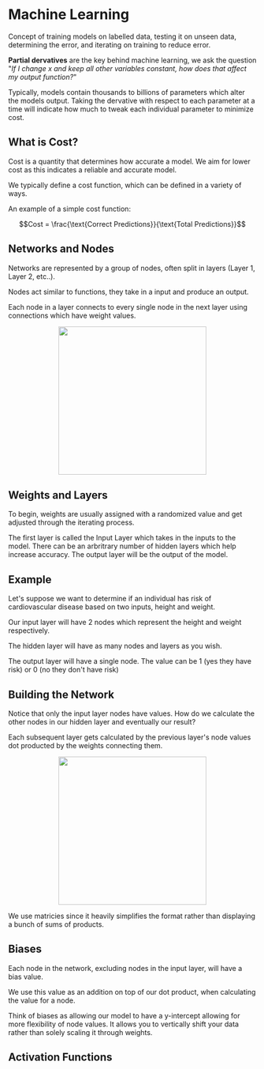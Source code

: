 # Machine Learning

Concept of training models on labelled data, testing it on unseen data, determining the error, and iterating on training to reduce error.

**Partial dervatives** are the key behind machine learning, we ask the question "*If I change x and keep all other variables constant, how does that affect my output function?*"

Typically, models contain thousands to billions of parameters which alter the models output. Taking the dervative with respect to each parameter at a time will indicate how much to tweak each individual parameter to minimize cost.

## What is Cost?

Cost is a quantity that determines how accurate a model. We aim for lower cost as this indicates a reliable and accurate model. 

We typically define a cost function, which can be defined in a variety of ways.

An example of a simple cost function: 

$$Cost = \frac{\text{Correct Predictions}}{\text{Total Predictions}}$$

## Networks and Nodes

Networks are represented by a group of nodes, often split in layers (Layer 1, Layer 2, etc..).

Nodes act similar to functions, they take in a input and produce an output.

Each node in a layer connects to every single node in the next layer using connections which have weight values. 
<div align="center">
  <img src="https://github.com/user-attachments/assets/0344486b-7686-4951-813a-a77e001ada62" height="300"/>
</div>

## Weights and Layers 

To begin, weights are usually assigned with a randomized value and get adjusted through the iterating process.

The first layer is called the Input Layer which takes in the inputs to the model. There can be an arbritrary number of hidden layers which help increase accuracy. The output layer will be the output of the model.

## Example

Let's suppose we want to determine if an individual has risk of cardiovascular disease based on two inputs, height and weight.

Our input layer will have 2 nodes which represent the height and weight respectively. 

The hidden layer will have as many nodes and layers as you wish.

The output layer will have a single node. The value can be 1 (yes they have risk) or 0 (no they don't have risk)

## Building the Network

Notice that only the input layer nodes have values. How do we calculate the other nodes in our hidden layer and eventually our result?

Each subsequent layer gets calculated by the previous layer's node values dot producted by the weights connecting them. 

<div align="center">
  <img src="https://github.com/user-attachments/assets/8a43da8b-39f0-413e-90e1-b573f31e5494" height="300"/>
</div>

We use matricies since it heavily simplifies the format rather than displaying a bunch of sums of products.

## Biases

Each node in the network, excluding nodes in the input layer, will have a bias value. 

We use this value as an addition on top of our dot product, when calculating the value for a node. 

Think of biases as allowing our model to have a y-intercept allowing for more flexibility of node values. It allows you to vertically shift your data rather than solely scaling it through weights.

## Activation Functions



 


